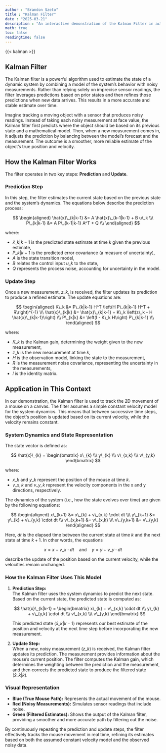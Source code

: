 ```yaml
---
author : "Brandon Szeto"
title : "Kalman Filter"
date : "2025-03-21"
description : "An interactive demonstration of the Kalman Filter in action. Tweak sample rates, noise parameters, and other settings to see how sensor data is processed over time — watch the filter refine its estimates and respond to changing conditions in real time."
math: true
toc: false
readingtime: false
---
```


{{< kalman >}}

## Kalman Filter

The Kalman filter is a powerful algorithm used to estimate the state of a dynamic system by combining a model of the system’s behavior with noisy measurements. Rather than relying solely on imprecise sensor readings, the filter leverages predictions based on prior states and then refines those predictions when new data arrives. This results in a more accurate and stable estimate over time.

Imagine tracking a moving object with a sensor that produces noisy readings. Instead of taking each noisy measurement at face value, the Kalman filter first predicts where the object should be based on its previous state and a mathematical model. Then, when a new measurement comes in, it adjusts the prediction by balancing between the model’s forecast and the measurement. The outcome is a smoother, more reliable estimate of the object’s true position and velocity.

## How the Kalman Filter Works

The filter operates in two key steps: **Prediction** and **Update**.

### Prediction Step

In this step, the filter estimates the current state based on the previous state and the system’s dynamics. The equations below describe the prediction process:

$$
\begin{aligned}
\hat{x}\_{k|k-1} &= A \hat{x}\_{k-1|k-1} + B u\_k \\\
P\_{k|k-1} &= A P\_{k-1|k-1} A^T + Q \\\
\end{aligned}
$$

where:
- $\hat{x}\_{k|k-1}$ is the predicted state estimate at time $k$ given the previous estimate,
- $P\_{k|k-1}$ is the predicted error covariance (a measure of uncertainty),
- $A$ is the state transition model,
- $B$ relates the control input $u\_k$ to the state,
- $Q$ represents the process noise, accounting for uncertainty in the model.

### Update Step

Once a new measurement, $z\_k$, is received, the filter updates its prediction to produce a refined estimate. The update equations are:

$$
\begin{aligned}
K\_k &= P\_{k|k-1} H^T \left(H P\_{k|k-1} H^T + R\right)^{-1} \\\
\hat{x}\_{k|k} &= \hat{x}\_{k|k-1} + K\_k \left(z\_k - H \hat{x}\_{k|k-1}\right) \\\
P\_{k|k} &= \left(I - K\_k H\right) P\_{k|k-1} \\\
\end{aligned}
$$

where:
- $K\_k$ is the Kalman gain, determining the weight given to the new measurement,
- $z\_k$ is the new measurement at time $k$,
- $H$ is the observation model, linking the state to the measurement,
- $R$ is the measurement noise covariance, representing the uncertainty in the measurements,
- $I$ is the identity matrix.

## Application in This Context

In our demonstration, the Kalman filter is used to track the 2D movement of a mouse on a canvas. The filter assumes a simple constant velocity model for the system dynamics. This means that between successive time steps, the object's position is updated based on its current velocity, while the velocity remains constant.

### System Dynamics and State Representation

The state vector is defined as:

$$
\hat{x}\_{k} = \begin{bmatrix} x\_{k} \\\ y\_{k} \\\ v\_{x,k} \\\ v\_{y,k} \end{bmatrix}
$$

where:
- $x\_{k}$ and $y\_{k}$ represent the position of the mouse at time $k$.
- $v\_{x,k}$ and $v\_{y,k}$ represent the velocity components in the x and y directions, respectively.

The dynamics of the system (i.e., how the state evolves over time) are given by the following equations:

$$
\begin{aligned}
x\_{k+1} &= x\_{k} + v\_{x,k} \cdot dt \\\
y\_{k+1} &= y\_{k} + v\_{y,k} \cdot dt \\\
v\_{x,k+1} &= v\_{x,k} \\\
v\_{y,k+1} &= v\_{y,k}
\end{aligned}
$$

Here, $dt$ is the elapsed time between the current state at time $k$ and the next state at time $k+1$. In other words, the equations

$$
x = x + v\_{x} \cdot dt \quad \text{and} \quad y = y + v\_{y} \cdot dt
$$

describe the update of the position based on the current velocity, while the velocities remain unchanged.

### How the Kalman Filter Uses This Model

1. **Prediction Step:**  
   The Kalman filter uses the system dynamics to predict the next state. Based on the current state, the predicted state is computed as:

   $$
   \hat{x}\_{k|k-1} = \begin{bmatrix}
   x\_{k} + v\_{x,k} \cdot dt \\\
   y\_{k} + v\_{y,k} \cdot dt \\\
   v\_{x,k} \\\
   v\_{y,k}
   \end{bmatrix}
   $$

   This predicted state ($\hat{x}\_{k|k-1}$) represents our best estimate of the position and velocity at the next time step before incorporating the new measurement.

2. **Update Step:**  
   When a new, noisy measurement ($z\_{k}$) is received, the Kalman filter updates its prediction. The measurement provides information about the mouse’s current position. The filter computes the Kalman gain, which determines the weighting between the prediction and the measurement, and then corrects the predicted state to produce the filtered state ($\hat{x}\_{k|k}$).

### Visual Representation

- **Blue (True Mouse Path):** Represents the actual movement of the mouse.
- **Red (Noisy Measurements):** Simulates sensor readings that include noise.
- **Green (Filtered Estimates):** Shows the output of the Kalman filter, providing a smoother and more accurate path by filtering out the noise.

By continuously repeating the prediction and update steps, the filter effectively tracks the mouse movement in real time, refining its estimates based on both the assumed constant velocity model and the observed noisy data.
